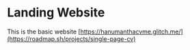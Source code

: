 #  Landing Website

This is the basic website [https://hanumanthacvme.glitch.me/](https://roadmap.sh/projects/single-page-cv)
